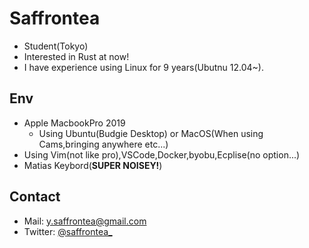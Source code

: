 <!---
Saffrontea/Saffrontea is a ✨ special ✨ repository because its `README.md` (this file) appears on your GitHub profile.
You can click the Preview link to take a look at your changes.
--->
# Saffrontea

- Student(Tokyo)
- Interested in Rust at now!
- I have experience using Linux for 9 years(Ubutnu 12.04~).

## Env

- Apple MacbookPro 2019
  - Using Ubuntu(Budgie Desktop) or MacOS(When using Cams,bringing anywhere etc...)
- Using Vim(not like pro),VSCode,Docker,byobu,Ecplise(no option...)
- Matias Keybord(**SUPER NOISEY!**)

## Contact

- Mail: [y.saffrontea@gmail.com](mailto:y.saffrontea@gmail.com)
- Twitter: [@saffrontea_](https://www.twitter.com/saffrontea_)
